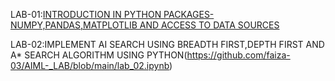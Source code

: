 LAB-01:[INTRODUCTION IN PYTHON PACKAGES-NUMPY,PANDAS,MATPLOTLIB AND ACCESS TO DATA SOURCES](https://github.com/faiza-03/AIML-_LAB/blob/main/lab_01.ipynb)

LAB-02:IMPLEMENT AI SEARCH USING BREADTH FIRST,DEPTH FIRST AND A* SEARCH ALGORITHM USING PYTHON(https://github.com/faiza-03/AIML-_LAB/blob/main/lab_02.ipynb)

